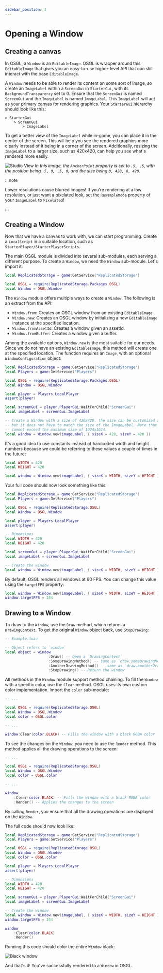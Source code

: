```yaml
---
sidebar_position: 3
---
```


# Opening a Window

## Creating a canvas

In OSGL, a `Window` is an `EditableImage`. OSGL is wrapper around this `EditableImage` that gives you an easy-to-use higher-level API that can still interact with the base `EditableImage`.

A `Window` needs to be able to render its content on some sort of Image, so create an `ImageLabel` within a `ScreenGui` in `StarterGui`, with its `BackgroundTransparency` set to 0. Ensure that the `ScreenGui` is named `ScreenGui` and the `ImageLabel` is named `ImageLabel`. This `ImageLabel` will act as your primary canvas for rendering graphics. Your `StarterGui` hierarchy should look like this:
```
> StarterGui
    > ScreenGui
        > ImageLabel
```

To get a better view of the `ImageLabel` while in-game, you can place it in the center of the screen. This will help you see the rendered graphics more clearly instead of it being in a corner of the screen. Additionally, resizing the `ImageLabel` to a larger size, such as 420x420, can help you see what's rendered more easily.

![Studio View](./img/blankcanvas.png)
*In this image, the `AnchorPoint` property is set to `.5, .5`, with the position being `.5, 0, .5, 0`, and the size being `0, 420, 0, 420`.*

:::note

Lower resolutions cause blurred images! If you're rendering at a low resolution, or just want a pixelated look, set the `ResampleMode` property of your `ImageLabel` to `Pixelated`!

:::

## Creating a Window

Now that we have a canvas to work with, we can start programming. Create a `LocalScript` in a suitable location, such as `StarterPlayer/StarterPlayerScripts`.

The main OSGL module is divided into several sub-modules, each serving a different purpose. To create a `Window`, we need the `Window` sub-module. Let's import it:

```lua
local ReplicatedStorage = game:GetService("ReplicatedStorage")

local OSGL = require(ReplicatedStorage.Packages.OSGL)
local Window = OSGL.Window
```

The `Window` module offers multiple ways to create a `Window`. The following is an extract from the API:

- `Window.from`: Creates an OSGL window from an existing `EditableImage`.
- `Window.new`: Creates an OSGL window by initializing a new `EditableImage` instance at the specified location.
- `Window.fromAssetId`: Creates a window given an assetId.
- `Window.fromBuffer`: Creates a window given a buffer.

Among the available options, `Window.new` is the most suitable for our needs. Since we do not have an existing `EditableImage`, this method will create one at the specified location. The function requires an `Image`, with an optional `WindowConfiguration` object:
```lua
local ReplicatedStorage = game:GetService("ReplicatedStorage")
local Players = game:GetService("Players")

local OSGL = require(ReplicatedStorage.Packages.OSGL)
local Window = OSGL.Window

local player = Players.LocalPlayer
assert(player)

local screenGui = player.PlayerGui:WaitForChild("ScreenGui")
local imageLabel = screenGui.ImageLabel

-- Create a Window with a size of 420x420. The size can be customized as needed,
-- but it does not have to match the size of the ImageLabel. Note that Windows
-- cannot exceed the maximum size of 1024x1024.
local window = Window.new(imageLabel, { sizeX = 420, sizeY = 420 })
```

It's a good idea to use constants instead of hardcoded width and height numbers because we could be referring to these values a couple of times in the future:

```lua
local WIDTH = 420
local HEIGHT = 420

local window = Window.new(imageLabel, { sizeX = WIDTH, sizeY = HEIGHT })
```

Your full code should now look something like this:

```lua
local ReplicatedStorage = game:GetService("ReplicatedStorage")
local Players = game:GetService("Players")

local OSGL = require(ReplicatedStorage.OSGL)
local Window = OSGL.Window

local player = Players.LocalPlayer
assert(player)

-- Dimensions
local WIDTH = 420
local HEIGHT = 420

local screenGui = player.PlayerGui:WaitForChild("ScreenGui")
local imageLabel = screenGui.ImageLabel

-- Create the window
local window = Window.new(imageLabel, { sizeX = WIDTH, sizeY = HEIGHT })
```

By default, OSGL renders all windows at 60 FPS. You can change this value using the `targetFPS` property:

```lua
local window = Window.new(imageLabel, { sizeX = WIDTH, sizeY = HEIGHT })
window.targetFPS = 244
```

## Drawing to a Window

To draw to the `Window`, use the `Draw` method, which returns a `DrawingContext`. To get the original `Window` object back, use `StopDrawing`:

```lua
-- Example.luau

-- Object refers to `window`
local object = window
                    :Draw() -- Open a `DrawingContext`
                    :SomeDrawingMethod() -- same as `draw.someDrawingMethod`
                    :AnotherDrawingMethod() -- same as `draw.anotherDrawingMethod`
                    :StopDrawing() -- Return the window
```

All methods in the `Window` module support method chaining. To fill the `Window` with a specific color, use the `Clear` method. OSGL uses its own custom color implementation. Import the `color` sub-module:

```lua
-- ...

local OSGL = require(ReplicatedStorage.OSGL)
local Window = OSGL.Window
local color = OSGL.color

-- ...

window:Clear(color.BLACK) -- Fills the window with a black RGBA color
```

To see the changes on the `Window`, you need to use the `Render` method. This method applies all the drawing operations to the screen:

```lua
-- ...

local OSGL = require(ReplicatedStorage.OSGL)
local Window = OSGL.Window
local color = OSGL.color

-- ...

window
    :Clear(color.BLACK) -- Fills the window with a black RGBA color
    :Render() -- Applies the changes to the screen
```

By calling `Render`, you ensure that all the drawing operations are displayed on the `Window`.

The full code should now look like:

```lua
local ReplicatedStorage = game:GetService("ReplicatedStorage")
local Players = game:GetService("Players")

local OSGL = require(ReplicatedStorage.OSGL)
local Window = OSGL.Window
local color = OSGL.color

local player = Players.LocalPlayer
assert(player)

-- Dimensions
local WIDTH = 420
local HEIGHT = 420

local screenGui = player.PlayerGui:WaitForChild("ScreenGui")
local imageLabel = screenGui.ImageLabel

-- Create the window
local window = Window.new(imageLabel, { sizeX = WIDTH, sizeY = HEIGHT })
window.targetFPS = 244

window
    :Clear(color.BLACK)
    :Render()
```
Running this code should color the entire `Window` black:

![Black window](./img/blackwindow.png)

And that's it! You've successfully rendered to a `Window` in OSGL.